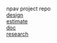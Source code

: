 npav project repo  
[design](https://www.figma.com/file/41i2aozk2aP10HMVwUy6kL/Antivirus-(Revamp)-External?node-id=204%3A8456&mode=dev)  
[estimate](https://docs.google.com/spreadsheets/d/1iGUbnjfDglDMoxKTWr02flH1mHVFRHWxwG67cZvpbZE/edit#gid=0)  
[doc](https://docs.google.com/document/d/1FJL9pwBA7qP7urTaOUdpBeYE6ueqh4buqoXzm91pbpc/edit)   
[research](https://docs.google.com/document/d/1DxNZzll2KvVqQmHoKkRV-_nN0zfSZpf9OUm-RSfjn40/edit)  
